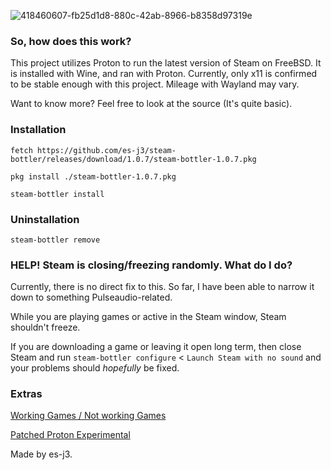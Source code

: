 ![418460607-fb25d1d8-880c-42ab-8966-b8358d97319e](https://github.com/user-attachments/assets/0f05916d-229c-4ae5-ad59-7f61fdc21fd1)

### So, how does this work?
This project utilizes Proton to run the latest version of Steam on FreeBSD. It is installed with Wine, and ran with Proton.
Currently, only x11 is confirmed to be stable enough with this project. Mileage with Wayland may vary.

Want to know more? Feel free to look at the source (It's quite basic).

### Installation

```fetch https://github.com/es-j3/steam-bottler/releases/download/1.0.7/steam-bottler-1.0.7.pkg```

```pkg install ./steam-bottler-1.0.7.pkg```

```steam-bottler install```

### Uninstallation
```steam-bottler remove```

### HELP! Steam is closing/freezing randomly. What do I do?
Currently, there is no direct fix to this. So far, I have been able to narrow it down to something Pulseaudio-related.

While you are playing games or active in the Steam window, Steam shouldn't freeze.

If you are downloading a game or leaving it open long term, then close Steam and run ```steam-bottler configure``` < ```Launch Steam with no sound``` and your problems should _hopefully_ be fixed.

### Extras
[Working Games / Not working Games](https://github.com/es-j3/steam-bottler/blob/main/docs/Verified-Games.md)

[Patched Proton Experimental](https://github.com/FreeBSD-Proton-Experimental-Porters/FreeBSD-Proton-Experimental)

Made by es-j3.
